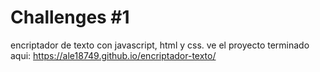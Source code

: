 # Challenges #1
encriptador de texto con javascript, html y css.
ve el proyecto terminado aqui: https://ale18749.github.io/encriptador-texto/
